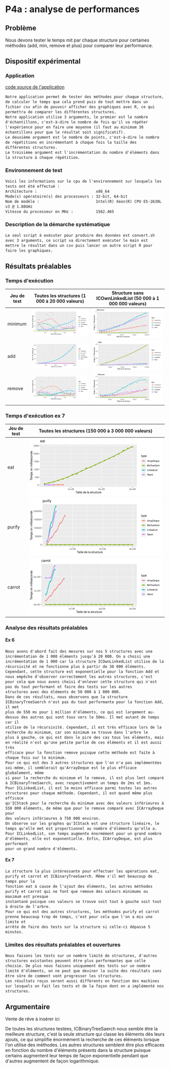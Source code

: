 # P4a : analyse de performances

## Problème

Nous devons tester le temps mit par chaque structure pour certaines méthodes (add, min, remove et plus) pour comparer leur performance.

## Dispositif expérimental

### Application

[code source de l'application](https://git.unistra.fr/ethan.fuchs/p4a_2022/-/tree/main/source)
```
Notre application permet de tester des méthodes pour chaque structure, de calculer le temps que cela prend puis de tout mettre dans un fichier csv afin de pouvoir afficher des graphiques avec R, ce qui permettra de comparer les différentes structures.
Notre application utilise 3 arguments, le premier est le nombre d'échantillons, c'est-à-dire le nombre de fois qu'il va répéter
l'expérience pour en faire une moyenne (il faut au minimum 30 échantillons pour que le résultat soit significatif).
Le deuxième argument est le nombre de points, c'est-à-dire le nombre de répétitions en incrémentant à chaque fois la taille des
différentes structures.
Le troisième argument est l'incrémentation du nombre d'éléments dans la structure à chaque répétition.
```

### Environnement de test

```
Voici les informations sur le cpu de l'environnement sur lesquels les tests ont été effectué :
Architecture :                          x86_64
Mode(s) opératoire(s) des processeurs : 32-bit, 64-bit
Nom de modèle :                         Intel(R) Xeon(R) CPU E5-2630L v3 @ 1.80GHz
Vitesse du processeur en MHz :          1562.465
```

### Description de la démarche systématique

```
Le seul script à exécuter pour produire des données est convert.sh avec 3 arguments, ce script va directement exécuter le main est
mettre le résultat dans un csv puis lancer un autre script R pour faire les graphiques.
```

## Résultats préalables

### Temps d'exécution

| Jeu de test          | Toutes les structures (1 000 à 20 000 valeurs) | Structure sans ICOwnLinkedList (50 000 à 1 000 000 valeurs) |
|----------------------|----------------------------------------------|----------------------------------------------------------|
| minimum              | ![plot](source/all_value_result/result_min.png) | ![plot](source/result_min.png)       |
| add                  | ![plot](source/all_value_result/result_add.png) | ![plot](source/result_add.png)       |
| remove               | ![plot](source/all_value_result/result_remove.png) | ![plot](source/result_remove.png)    |

### Temps d'exécution ex 7

| Jeu de test                | Toutes les structures (150 000 à 3 000 000 valeurs) |
|----------------------------|-----------------------------------------------------|
| eat                        | ![plot](source/result_eat.png)                      |
| purify                     | ![plot](source/result_purify.png)                   |
| carrot                     | ![plot](source/result_carrot.png)                   |


### Analyse des résultats préalables

#### Ex 6

```
Nous avons d'abord fait des mesures sur nos 5 structures avec une incrémentation de 1 000 éléments jusqu'à 20 000. On a choisi une
incrémentation de 1 000 car la structure ICOwnLinkedList utilise de la récursivité et ne fonctionne plus à partir de 30 000 éléments.
Cependant, cette structure est exponentielle pour la fonction Add et nous empêche d'observer correctement les autres structures, c'est
pour cela que nous avons choisi d'enlever cette structure qui n'est pas du tout performant et faire des tests sur les autres
structures avec des éléments de 50 000 à 1 000 000.
Dans de ces résultats, nous observons que la structure ICBinaryTreeSaerch n'est pas du tout performante pour la fonction Add, il met
plus de 550 ms pour 1 million d'éléments, ce qui est largement au-dessus des autres qui sont tous vers le 50ms. Il met autant de temps car il
utilise de la récursivité. Cependant, il est très efficace lors de la recherche du minimum, car son minimum se trouve dans l'arbre le
plus à gauche, ce qui est dans le pire des cas tous les éléments, mais en réalité n'est qu'une petite partie de ces éléments et il est aussi très
efficace pour la fonction remove puisque cette méthode est faite à chaque fois sur le minimum.
Pour ce qui est des 3 autres structures que l'on n'a pas implémentées soi-même, il semblerait qu'ArrayDeque est le plus efficace globalement, même
si pour la recherche du minimum et le remove, il est plus lent comparé à ICBinaryTreeSaerch, avec respectivement un temps de 2ms et 1ms.
Pour ICLinkedList, il est le moins efficace parmi toutes les autres structures pour chaque méthode. Cependant, il est quand même plus efficace
qu'ICStack pour la recherche du minimum avec des valeurs inférieures à 550 000 éléments, de même que pour le remove comparé avec ICArrayDeque pour
des valeurs inférieures à 750 000 environ.
On observe sur les graphes qu'ICStack est une structure linéaire, le temps qu'elle met est proportionnel au nombre d'éléments qu'elle a.
Pour ICLinkedList, son temps augmente énormément pour un grand nombre d'éléments, elle est exponentielle. Enfin, ICArrayDeque, est plus performant
pour un grand nombre d'éléments.
```

#### Ex 7

```
La structure la plus intéressante pour effectuer les opérations eat, purify et carrot et ICBinaryTreeSaerch. Même s'il met beaucoup de temps pour la
fonction eat à cause de l'ajout des éléments, les autres méthodes purify et carrot qui ne font que remove des valeurs minimums ou maximum est presque
instantané puisque ces valeurs se trouve soit tout à gauche soit tout à droite de l'arbre.
Pour ce qui est des autres structures, les méthodes purify et carrot prenne beaucoup trop de temps, c'est pour cela que l'on a mis une limite et
arrête de faire des tests sur la structure si celle-ci dépasse 5 minutes.
```

### Limites des résultats préalables et ouvertures

```
Nous faisons les tests sur un nombre limité de structures, d'autres structures existantes peuvent être plus performantes que celle choisie. De plus nous faisons uniquement des tests sur un nombre limité d'éléments, on ne peut que deviner la suite des résultats sans être sûre de comment vont progresser les structures.
Les résultats reçus seront aussi différents en fonction des machines sur lesquels on fait les tests et de la façon dont on a implémenté nos structures. 
```

## Argumentaire

Vente de rêve à insérer ici

De toutes les structures testées, ICBinaryTreeSaerch nous semble être la meilleure structure, c'est la seule structure qui classe les éléments dès
leurs ajouts, ce qui simplifie énormément la recherche de ces éléments lorsque l'on utilise des méthodes.
Les autres structures semblent être plus efficaces en fonction du nombre d'éléments présents dans la structure puisque certains augmentent leur temps de façon exponentielle pendant que d'autres augmentent de façon logarithmique.
